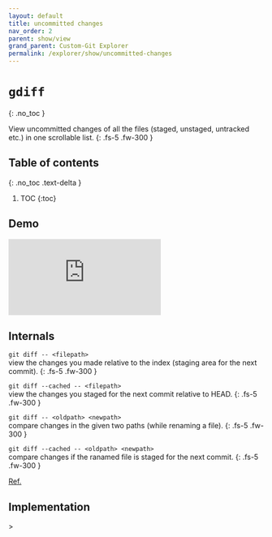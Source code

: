 ```yaml
---
layout: default
title: uncommitted changes
nav_order: 2
parent: show/view
grand_parent: Custom-Git Explorer
permalink: /explorer/show/uncommitted-changes
---
```


# `gdiff`
{: .no_toc }

View uncommitted changes of all the files (staged, unstaged, untracked etc.) in one scrollable list.
{: .fs-5 .fw-300 }

## Table of contents
{: .no_toc .text-delta }

1. TOC
{:toc}

## <i class="fas fa-video"></i> Demo
<div class="container">
  <iframe class="responsive-iframe" src="https://www.youtube.com/embed/StaPAVXnAm0?start=166&end=186&controls=0&modestbranding=1&autohide=1&rel=0&fs=1&iv_load_policy=3&widget_referrer=https://custom-git.io" title="gadd demo" frameborder="0" allow="clipboard-write; encrypted-media; gyroscope; picture-in-picture" allowfullscreen></iframe>
</div>

## <i class="fas fa-file-alt"></i> Internals
`git diff -- <filepath>`
<br>view the changes you made relative to the index (staging area for the next commit).
{: .fs-5 .fw-300 }

`git diff --cached -- <filepath>`
<br>view the changes you staged for the next commit relative to HEAD.
{: .fs-5 .fw-300 }

`git diff -- <oldpath> <newpath>`
<br>compare changes in the given two paths (while renaming a file).
{: .fs-5 .fw-300 }

`git diff --cached -- <oldpath> <newpath>`
<br>compare changes if the ranamed file is staged for the next commit. 
{: .fs-5 .fw-300 }

<a href="https://git-scm.com/docs/git-diff" target="_blank"><i class="fas fa-external-link-alt"></i> Ref.</a>

## <i class="fas fa-code"></i> Implementation
<script src="https://emgithub.com/embed.js?target=https%3A%2F%2Fgithub.com%2Fcustom-git%2Fcustom-git-bash%2Fblob%2Frelease-1.0%2Fcmd%2Fgdiff&style=github&showBorder=on&showFileMeta=on&showCopy=on"></script>>